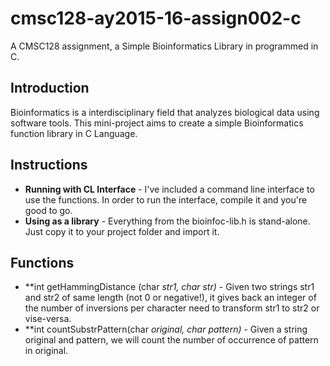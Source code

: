 # cmsc128-ay2015-16-assign002-c
A CMSC128 assignment, a Simple Bioinformatics Library in programmed in C.

## Introduction
Bioinformatics is a interdisciplinary field that analyzes biological data using software tools. This mini-project aims to 
create a simple Bioinformatics function library in C Language.

## Instructions
- **Running with CL Interface** - I've included a command line interface to use the functions. In order to run the interface, compile it and you're good to go.
- **Using as a library** - Everything from the bioinfoc-lib.h is stand-alone. Just copy it to your project folder and import it.

## Functions
- **int getHammingDistance (char *str1, char *str)** - Given two strings str1 and str2 of same length (not 0 or negative!), it gives back an integer of the number of inversions per character need to transform str1 to str2 or vise-versa.
- **int countSubstrPattern(char *original, char *pattern)** - Given a string original and pattern, we will count the number of occurrence
of pattern in original.

